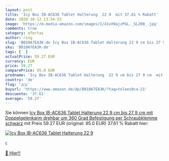 ```yaml
---
layout: post
title: 'Icy Box IB-AC636 Tablet Halterung  22 9  mit 37.61 % Rabatt'
date: 2020-10-12 13:54:53
image: 'https://m.media-amazon.com/images/I/41vX9ajzPGL._SL200_.jpg'
comments: true
category: ofertas
author: ring
slug: 'B010A7EA3K-de Icy Box IB-AC636 Tablet Halterung 22 9 cm bis 27 9 cm mit...'
sku: 'B010A7EA3K-de'
tags: [  ]
actualPrice: 59.27 EUR
currency: EUR
price: 59.27
comparePrice: 95.0 EUR
prodname: 'Icy Box IB-AC636 Tablet Halterung  22 9 cm bis 27 9 cm  mit Doppelgelenkarm  drehbar um 360 Grad  Befestigung per Schraubklemme schwarz'
country: 'de'
flag: '🇩🇪'
buyurl: 'https://www.amazon.de/dp/B010A7EA3K/?tag=tolees0ca-21'
descuento: '37.61'
average: '59.27'
---
```


Sie können [Icy Box IB-AC636 Tablet Halterung  22 9 cm bis 27 9 cm  mit Doppelgelenkarm  drehbar um 360 Grad  Befestigung per Schraubklemme schwarz](https://www.amazon.de/dp/B010A7EA3K/?tag=tolees0ca-21) mit Preis 59.27 EUR (original: 95.0 EUR) 37.61 % Rabatt hier:

[![Icy Box IB-AC636 Tablet Halterung  22 9 ](https://m.media-amazon.com/images/I/41vX9ajzPGL._SL200_.jpg)](https://www.amazon.de/dp/B010A7EA3K/?tag=tolees0ca-21)

ℹ️:


[🛒 Hier!!](https://www.amazon.de/dp/B010A7EA3K/?tag=tolees0ca-21)
